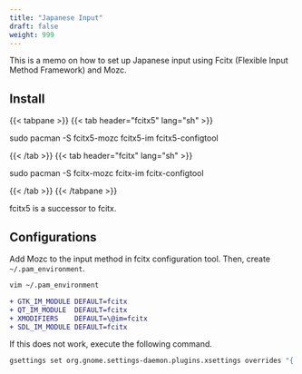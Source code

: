 ```yaml
---
title: "Japanese Input"
draft: false
weight: 999
---
```

This is a memo on how to set up Japanese input using Fcitx (Flexible Input Method Framework) and Mozc.

## Install

{{< tabpane >}}
{{< tab header="fcitx5" lang="sh" >}}

sudo pacman -S fcitx5-mozc fcitx5-im fcitx5-configtool

{{< /tab >}}
{{< tab header="fcitx" lang="sh" >}}

sudo pacman -S fcitx-mozc fcitx-im fcitx-configtool

{{< /tab >}}
{{< /tabpane >}}

fcitx5 is a successor to fcitx.

## Configurations

Add Mozc to the input method in fcitx configuration tool. Then, create `~/.pam_environment`.

```sh
vim ~/.pam_environment
```

```diff
+ GTK_IM_MODULE DEFAULT=fcitx
+ QT_IM_MODULE  DEFAULT=fcitx
+ XMODIFIERS    DEFAULT=\@im=fcitx
+ SDL_IM_MODULE DEFAULT=fcitx
```

If this does not work, execute the following command.

```sh
gsettings set org.gnome.settings-daemon.plugins.xsettings overrides "{'Gtk/IMModule':<'fcitx'>}"
```
